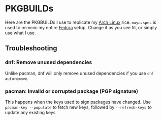 # PKGBUILDs

Here are the PKGBUILDs I use to replicate my [Arch Linux](/.archlinux) rice. `muya.spec` is used to mimmic my entire [Fedora](/.fedora) setup. Change it as you see fit, or simply use what I use.

## Troubleshooting

### dnf: Remove unused dependencies

Unlike pacman, dnf will only remove unused dependencies if you use `dnf autoremove`.

### pacman: Invalid or corrupted package (PGP signature)

This happens when the keys used to sign packages have changed. Use `pacman-key --populate` to fetch new keys, followed by `--refresh-keys` to update any existing keys.
